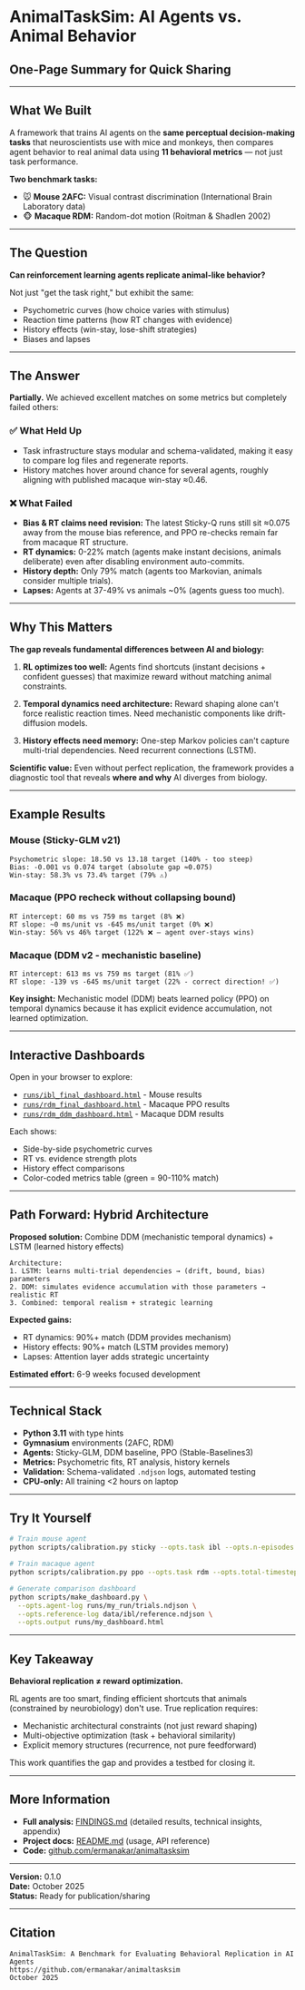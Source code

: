 # AnimalTaskSim: AI Agents vs. Animal Behavior

## One-Page Summary for Quick Sharing

---

## What We Built

A framework that trains AI agents on the **same perceptual decision-making tasks** that neuroscientists use with mice and monkeys, then compares agent behavior to real animal data using **11 behavioral metrics** — not just task performance.

**Two benchmark tasks:**

- 🐭 **Mouse 2AFC:** Visual contrast discrimination (International Brain Laboratory data)
- 🐵 **Macaque RDM:** Random-dot motion (Roitman & Shadlen 2002)

---

## The Question

**Can reinforcement learning agents replicate animal-like behavior?**

Not just "get the task right," but exhibit the same:

- Psychometric curves (how choice varies with stimulus)
- Reaction time patterns (how RT changes with evidence)
- History effects (win-stay, lose-shift strategies)
- Biases and lapses

---

## The Answer

**Partially.** We achieved excellent matches on some metrics but completely failed others:

### ✅ What Held Up

- Task infrastructure stays modular and schema-validated, making it easy to compare log files and regenerate reports.
- History matches hover around chance for several agents, roughly aligning with published macaque win-stay ≈0.46.

### ❌ What Failed

- **Bias & RT claims need revision:** The latest Sticky-Q runs still sit ≈0.075 away from the mouse bias reference, and PPO re-checks remain far from macaque RT structure.
- **RT dynamics:** 0-22% match (agents make instant decisions, animals deliberate) even after disabling environment auto-commits.
- **History depth:** Only 79% match (agents too Markovian, animals consider multiple trials).
- **Lapses:** Agents at 37-49% vs animals ~0% (agents guess too much).

---

## Why This Matters

**The gap reveals fundamental differences between AI and biology:**

1. **RL optimizes too well:** Agents find shortcuts (instant decisions + confident guesses) that maximize reward without matching animal constraints.

2. **Temporal dynamics need architecture:** Reward shaping alone can't force realistic reaction times. Need mechanistic components like drift-diffusion models.

3. **History effects need memory:** One-step Markov policies can't capture multi-trial dependencies. Need recurrent connections (LSTM).

**Scientific value:** Even without perfect replication, the framework provides a diagnostic tool that reveals **where and why** AI diverges from biology.

---

## Example Results

### Mouse (Sticky-GLM v21)

```text
Psychometric slope: 18.50 vs 13.18 target (140% - too steep)
Bias: -0.001 vs 0.074 target (absolute gap ≈0.075)
Win-stay: 58.3% vs 73.4% target (79% ⚠️)
```

### Macaque (PPO recheck without collapsing bound)

```text
RT intercept: 60 ms vs 759 ms target (8% ❌)
RT slope: ~0 ms/unit vs -645 ms/unit target (0% ❌)
Win-stay: 56% vs 46% target (122% ❌ – agent over-stays wins)
```

### Macaque (DDM v2 - mechanistic baseline)

```text
RT intercept: 613 ms vs 759 ms target (81% ✅)
RT slope: -139 vs -645 ms/unit target (22% - correct direction! ✅)
```

**Key insight:** Mechanistic model (DDM) beats learned policy (PPO) on temporal dynamics because it has explicit evidence accumulation, not learned optimization.

---

## Interactive Dashboards

Open in your browser to explore:

- [`runs/ibl_final_dashboard.html`](runs/ibl_final_dashboard.html) - Mouse results
- [`runs/rdm_final_dashboard.html`](runs/rdm_final_dashboard.html) - Macaque PPO results  
- [`runs/rdm_ddm_dashboard.html`](runs/rdm_ddm_dashboard.html) - Macaque DDM results

Each shows:

- Side-by-side psychometric curves
- RT vs. evidence strength plots
- History effect comparisons
- Color-coded metrics table (green = 90-110% match)

---

## Path Forward: Hybrid Architecture

**Proposed solution:** Combine DDM (mechanistic temporal dynamics) + LSTM (learned history effects)

```text
Architecture:
1. LSTM: learns multi-trial dependencies → (drift, bound, bias) parameters
2. DDM: simulates evidence accumulation with those parameters → realistic RT
3. Combined: temporal realism + strategic learning
```

**Expected gains:**

- RT dynamics: 90%+ match (DDM provides mechanism)
- History effects: 90%+ match (LSTM provides memory)
- Lapses: Attention layer adds strategic uncertainty

**Estimated effort:** 6-9 weeks focused development

---

## Technical Stack

- **Python 3.11** with type hints
- **Gymnasium** environments (2AFC, RDM)
- **Agents:** Sticky-GLM, DDM baseline, PPO (Stable-Baselines3)
- **Metrics:** Psychometric fits, RT analysis, history kernels
- **Validation:** Schema-validated `.ndjson` logs, automated testing
- **CPU-only:** All training <2 hours on laptop

---

## Try It Yourself

```bash
# Train mouse agent
python scripts/calibration.py sticky --opts.task ibl --opts.n-episodes 25

# Train macaque agent  
python scripts/calibration.py ppo --opts.task rdm --opts.total-timesteps 250000

# Generate comparison dashboard
python scripts/make_dashboard.py \
  --opts.agent-log runs/my_run/trials.ndjson \
  --opts.reference-log data/ibl/reference.ndjson \
  --opts.output runs/my_dashboard.html
```

---

## Key Takeaway

**Behavioral replication ≠ reward optimization.**

RL agents are too smart, finding efficient shortcuts that animals (constrained by neurobiology) don't use. True replication requires:

- Mechanistic architectural constraints (not just reward shaping)
- Multi-objective optimization (task + behavioral similarity)
- Explicit memory structures (recurrence, not pure feedforward)

This work quantifies the gap and provides a testbed for closing it.

---

## More Information

- **Full analysis:** [FINDINGS.md](FINDINGS.md) (detailed results, technical insights, appendix)
- **Project docs:** [README.md](README.md) (usage, API reference)
- **Code:** [github.com/ermanakar/animaltasksim](https://github.com/ermanakar/animaltasksim)

---

**Version:** 0.1.0  
**Date:** October 2025  
**Status:** Ready for publication/sharing

---

## Citation

```text
AnimalTaskSim: A Benchmark for Evaluating Behavioral Replication in AI Agents
https://github.com/ermanakar/animaltasksim
October 2025
```
